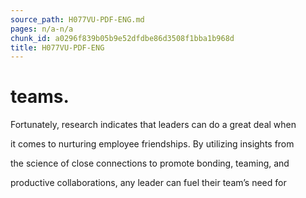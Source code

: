 ```yaml
---
source_path: H077VU-PDF-ENG.md
pages: n/a-n/a
chunk_id: a0296f839b05b9e52dfdbe86d3508f1bba1b968d
title: H077VU-PDF-ENG
---
```

# teams.

Fortunately, research indicates that leaders can do a great deal when

it comes to nurturing employee friendships. By utilizing insights from

the science of close connections to promote bonding, teaming, and

productive collaborations, any leader can fuel their team’s need for
